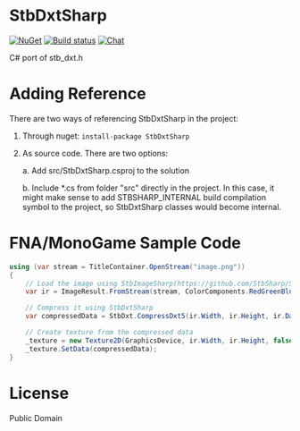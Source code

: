 # StbDxtSharp
[![NuGet](https://img.shields.io/nuget/v/StbDxtSharp.svg)](https://www.nuget.org/packages/StbDxtSharp/) [![Build status](https://ci.appveyor.com/api/projects/status/a9g2mnxnd279g2ax?svg=true)](https://ci.appveyor.com/project/RomanShapiro/stbdxtsharp) [![Chat](https://img.shields.io/discord/628186029488340992.svg)](https://discord.gg/ZeHxhCY)

C# port of stb_dxt.h

# Adding Reference
There are two ways of referencing StbDxtSharp in the project:
1. Through nuget: `install-package StbDxtSharp`
2. As source code. There are two options:
       
      a. Add src/StbDxtSharp.csproj to the solution
       
      b. Include *.cs from folder "src" directly in the project. In this case, it might make sense to add STBSHARP_INTERNAL build compilation symbol to the project, so StbDxtSharp classes would become internal.

# FNA/MonoGame Sample Code
```c#
using (var stream = TitleContainer.OpenStream("image.png"))
{
    // Load the image using StbImageSharp(https://github.com/StbSharp/StbImageSharp)
    var ir = ImageResult.FromStream(stream, ColorComponents.RedGreenBlueAlpha);

    // Compress it using StbDxtSharp
    var compressedData = StbDxt.CompressDxt5(ir.Width, ir.Height, ir.Data);

    // Create texture from the compressed data
    _texture = new Texture2D(GraphicsDevice, ir.Width, ir.Height, false, SurfaceFormat.Dxt5);
    _texture.SetData(compressedData);
}
```

# License
Public Domain
